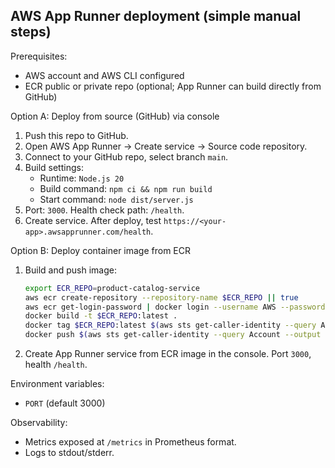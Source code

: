 ## AWS App Runner deployment (simple manual steps)

Prerequisites:
- AWS account and AWS CLI configured
- ECR public or private repo (optional; App Runner can build directly from GitHub)

Option A: Deploy from source (GitHub) via console
1. Push this repo to GitHub.
2. Open AWS App Runner → Create service → Source code repository.
3. Connect to your GitHub repo, select branch `main`.
4. Build settings:
   - Runtime: `Node.js 20`
   - Build command: `npm ci && npm run build`
   - Start command: `node dist/server.js`
5. Port: `3000`. Health check path: `/health`.
6. Create service. After deploy, test `https://<your-app>.awsapprunner.com/health`.

Option B: Deploy container image from ECR
1. Build and push image:
   ```bash
   export ECR_REPO=product-catalog-service
   aws ecr create-repository --repository-name $ECR_REPO || true
   aws ecr get-login-password | docker login --username AWS --password-stdin $(aws sts get-caller-identity --query Account --output text).dkr.ecr.$(aws configure get region).amazonaws.com
   docker build -t $ECR_REPO:latest .
   docker tag $ECR_REPO:latest $(aws sts get-caller-identity --query Account --output text).dkr.ecr.$(aws configure get region).amazonaws.com/$ECR_REPO:latest
   docker push $(aws sts get-caller-identity --query Account --output text).dkr.ecr.$(aws configure get region).amazonaws.com/$ECR_REPO:latest
   ```
2. Create App Runner service from ECR image in the console. Port `3000`, health `/health`.

Environment variables:
- `PORT` (default 3000)

Observability:
- Metrics exposed at `/metrics` in Prometheus format.
- Logs to stdout/stderr.


